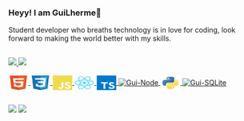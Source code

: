 ### Heyy! I am GuiLherme👋

Student developer who breaths technology is in love for coding, look forward to making the world better with my skills.

##

<!--
- 🔭 I’m currently working on front-end and some back-end
- 🌱 I’m currently learning ORM with prisma, mongodb, node and typescript 
- 😄 Pronouns: he/him
-->

<div>
    <a href="https://github.com/GuiDecker">
      <img height="180em" src="https://github-readme-stats-ten-gilt.vercel.app/api?username=GuiDecker&show_icons=true&theme=Moonlight&count_private=true">
    <img height="180em" src="https://github-readme-stats-ten-gilt.vercel.app/api/top-langs/?username=GuiDecker&layout=compact&theme=dracula">
    
  <!--
    <img height="180em" src="https://github-readme-stats.vercel.app/api?username=GuiDecker&show_icons=true&theme=dracula&include_all_commits=true&count_private=true"/>
    <img height="180em" src="https://github-readme-stats.vercel.app/api/top-langs/?username=GuiDecker&layout=compact&langs_count=16&theme=dracula"/>
    -->
<div/>

<div style="display: inline_block"><br>
  <img align="center" alt="Gui-HTML" height="30" width="40" src="https://raw.githubusercontent.com/devicons/devicon/master/icons/html5/html5-original.svg">
  <img align="center" alt="Gui-CSS" height="30" width="40" src="https://raw.githubusercontent.com/devicons/devicon/master/icons/css3/css3-original.svg">
  <img align="center" alt="Gui-Js" height="30" width="40" src="https://raw.githubusercontent.com/devicons/devicon/master/icons/javascript/javascript-plain.svg">
  <img align="center" alt="Gui-React" height="30" width="40" src="https://raw.githubusercontent.com/devicons/devicon/master/icons/react/react-original.svg">
  <img align="center" alt="Gui-Ts" height="30" width="40" src="https://raw.githubusercontent.com/devicons/devicon/master/icons/typescript/typescript-plain.svg">
  <img align="center" alt="Gui-Node" height="30" width="40" src="https://cdn.jsdelivr.net/gh/devicons/devicon/icons/nodejs/nodejs-original.svg" />
  <img align="center" alt="Gui-Python" height="30" width="40" src="https://raw.githubusercontent.com/devicons/devicon/master/icons/python/python-original.svg">
  <img align="center" alt="Gui-SQLite" height="30" width="40" src="https://cdn.jsdelivr.net/gh/devicons/devicon/icons/sqlite/sqlite-original.svg" />
  
  <!--<img align="center" alt="Rafa-Python" height="30" width="40" src="https://cdn.jsdelivr.net/gh/devicons/devicon/icons/mongodb/mongodb-original.svg" />-->
</div>

##

<div>
  <a href="https://www.linkedin.com/in/guilherme-barreto-mendes-779b4a193/" target="_blank"><img src="https://img.shields.io/badge/-LinkedIn-%230077B5?style=for-the-badge&logo=linkedin&logoColor=white" target="_blank"></a> 
  <a href = "mailto:guilhermebm.2008@gmail.com@gmail.com"><img src="https://img.shields.io/badge/-Gmail-%23333?style=for-the-badge&logo=gmail&logoColor=white" target="_blank"></a>
<div/>
